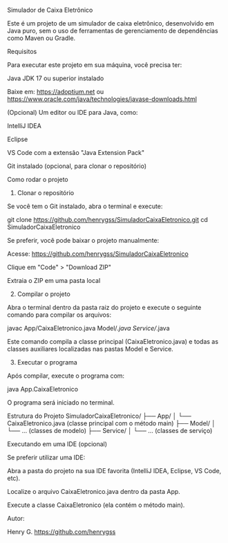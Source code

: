 Simulador de Caixa Eletrônico

Este é um projeto de um simulador de caixa eletrônico, desenvolvido em Java puro, sem o uso de ferramentas de gerenciamento de dependências como Maven ou Gradle.

 Requisitos

 Para executar este projeto em sua máquina, você precisa ter:

 Java JDK 17 ou superior instalado

 Baixe em: https://adoptium.net
ou https://www.oracle.com/java/technologies/javase-downloads.html

 (Opcional) Um editor ou IDE para Java, como:

 IntelliJ IDEA

 Eclipse

 VS Code com a extensão "Java Extension Pack"

 Git instalado (opcional, para clonar o repositório)

Como rodar o projeto
1. Clonar o repositório

Se você tem o Git instalado, abra o terminal e execute:

git clone https://github.com/henrygss/SimuladorCaixaEletronico.git
cd SimuladorCaixaEletronico


Se preferir, você pode baixar o projeto manualmente:

Acesse: https://github.com/henrygss/SimuladorCaixaEletronico

Clique em "Code" > "Download ZIP"

Extraia o ZIP em uma pasta local

2. Compilar o projeto

Abra o terminal dentro da pasta raiz do projeto e execute o seguinte comando para compilar os arquivos:

javac App/CaixaEletronico.java Model/*.java Service/*.java


Este comando compila a classe principal (CaixaEletronico.java) e todas as classes auxiliares localizadas nas pastas Model e Service.

3. Executar o programa

Após compilar, execute o programa com:

java App.CaixaEletronico


O programa será iniciado no terminal.

Estrutura do Projeto
SimuladorCaixaEletronico/
├── App/
│   └── CaixaEletronico.java      (classe principal com o método main)
├── Model/
│   └── ...                       (classes de modelo)
├── Service/
│   └── ...                       (classes de serviço)

Executando em uma IDE (opcional)

Se preferir utilizar uma IDE:

Abra a pasta do projeto na sua IDE favorita (IntelliJ IDEA, Eclipse, VS Code, etc).

Localize o arquivo CaixaEletronico.java dentro da pasta App.

Execute a classe CaixaEletronico (ela contém o método main).

Autor:

Henry G.
https://github.com/henrygss